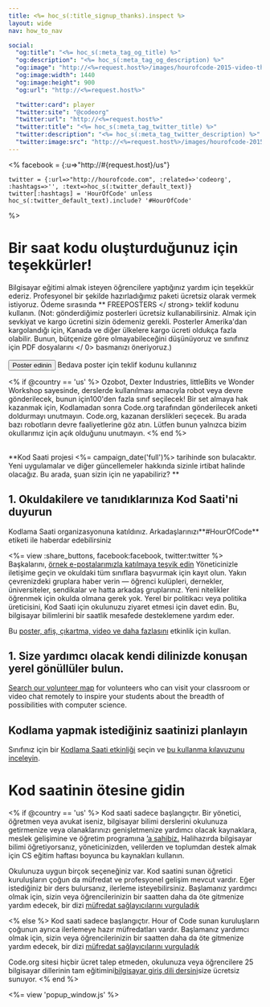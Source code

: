 ```yaml
---
title: <%= hoc_s(:title_signup_thanks).inspect %>
layout: wide
nav: how_to_nav

social:
  "og:title": "<%= hoc_s(:meta_tag_og_title) %>"
  "og:description": "<%= hoc_s(:meta_tag_og_description) %>"
  "og:image": "http://<%=request.host%>/images/hourofcode-2015-video-thumbnail.png"
  "og:image:width": 1440
  "og:image:height": 900
  "og:url": "http://<%=request.host%>"

  "twitter:card": player
  "twitter:site": "@codeorg"
  "twitter:url": "http://<%=request.host%>"
  "twitter:title": "<%= hoc_s(:meta_tag_twitter_title) %>"
  "twitter:description": "<%= hoc_s(:meta_tag_twitter_description) %>"
  "twitter:image:src": "http://<%=request.host%>/images/hourofcode-2015-video-thumbnail.png"
---
```

<%
    facebook = {:u=>"http://#{request.host}/us"}

    twitter = {:url=>"http://hourofcode.com", :related=>'codeorg', :hashtags=>'', :text=>hoc_s(:twitter_default_text)}
    twitter[:hashtags] = 'HourOfCode' unless hoc_s(:twitter_default_text).include? '#HourOfCode'
%>

# Bir saat kodu oluşturduğunuz için teşekkürler!

Bilgisayar eğitimi almak isteyen öğrencilere yaptığınız yardım için teşekkür ederiz. Profesyonel bir şekilde hazırladığımız paketi ücretsiz olarak vermek istiyoruz. Ödeme sırasında ** FREEPOSTERS </ strong> teklif kodunu kullanın. (Not: gönderdiğimiz posterleri ücretsiz kullanabilirsiniz. Almak için sevkiyat ve kargo ücretini sizin ödemeniz gerekli. Posterler Amerika'dan kargolandığı için, Kanada ve diğer ülkelere kargo ücreti oldukça fazla olabilir. Bunun, bütçenize göre olmayabileceğini düşünüyoruz ve sınıfınız için  PDF dosyalarını </ 0> basmanızı öneriyoruz.)   
<br /> [<button>Poster edinin</button>](https://store.code.org/products/code-org-posters-set-of-12) Bedava poster için teklif kodunu kullanınız</p> 

<% if @country == 'us' %> Ozobot, Dexter Industries, littleBits ve Wonder Workshop sayesinde, derslerde kullanılması amacıyla robot veya devre gönderilecek, bunun için100'den fazla sınıf seçilecek! Bir set almaya hak kazanmak için, Kodlamadan sonra Code.org tarafından gönderilecek anketi doldurmayı unutmayın. Code.org, kazanan derslikleri seçecek. Bu arada bazı robotların devre faaliyetlerine göz atın. Lütfen bunun yalnızca bizim okullarımız için açık olduğunu unutmayın. <% end %>

<br /> **Kod Saati projesi <%= campaign_date('full')%> tarihinde son bulacaktır. Yeni uygulamalar ve diğer güncellemeler hakkında sizinle irtibat halinde olacağız. Bu arada, şuan sizin için ne yapabiliriz? **

## 1. Okuldakilere ve tanıdıklarınıza Kod Saati'ni duyurun

Kodlama Saati organizasyonuna katıldınız. Arkadaşlarınızı**#HourOfCode** etiketi ile haberdar edebilirsiniz

<%= view :share_buttons, facebook:facebook, twitter:twitter %> <br /> Başkalarını, [ örnek e-postalarımızla katılmaya teşvik edin](<%= resolve_url('/promote/resources#sample-emails') %>) Yöneticinizle iletişime geçin ve okuldaki tüm sınıflara başvurmak için kayıt olun. Yakın çevrenizdeki gruplara haber verin — öğrenci kulüpleri, dernekler, üniversiteler, sendikalar ve hatta arkadaş gruplarınız. Yeni nitelikler öğrenmek için okulda olmana gerek yok. Yerel bir politikacı veya politika üreticisini, Kod Saati için okulunuzu ziyaret etmesi için davet edin. Bu, bilgisayar bilimlerini bir saatlik mesafede desteklemene yardım eder.

Bu [ poster, afiş, çıkartma, video ve daha fazlasını](<%= resolve_url('/promote/resources') %>) etkinlik için kullan.

## 1. Size yardımcı olacak kendi dilinizde konuşan yerel gönüllüler bulun.

[Search our volunteer map](<%= codeorg_url('/volunteer/local') %>) for volunteers who can visit your classroom or video chat remotely to inspire your students about the breadth of possibilities with computer science.

## Kodlama yapmak istediğiniz saatinizi planlayın

Sınıfınız için bir [Kodlama Saati etkinliği](https://hourofcode.com/learn) seçin ve [bu kullanma kılavuzunu inceleyin](<%= resolve_url('/how-to') %>).

# Kod saatinin ötesine gidin

<% if @country == 'us' %> Kod saati sadece başlangıçtır. Bir yönetici, öğretmen veya avukat iseniz, bilgisayar bilimi derslerini okulunuza getirmenize veya olanaklarınızı genişletmenize yardımcı olacak kaynaklara, meslek gelişimine ve öğretim programına [’a sahibiz.](https://code.org/yourschool) Halihazırda bilgisayar bilimi öğretiyorsanız, yöneticinizden, velilerden ve toplumdan destek almak için CS eğitim haftası boyunca bu kaynakları kullanın.

Okulunuza uygun birçok seçeneğiniz var. Kod saatini sunan öğretici kuruluşların çoğun da müfredat ve profesyonel gelişim mevcut vardır. Eğer istediğiniz bir ders bulursanız, ilerleme isteyebilirsiniz. Başlamanız yardımcı olmak için, sizin veya öğrencilerinizin bir saatten daha da öte gitmenize yardım edecek, bir dizi [müfredat sağlayıcılarını vurguladık](https://hourofcode.com/beyond)

<% else %> Kod saati sadece başlangıçtır. Hour of Code sunan kuruluşların çoğunun ayrıca ilerlemeye hazır müfredatları vardır. Başlamanız yardımcı olmak için, sizin veya öğrencilerinizin bir saatten daha da öte gitmenize yardım edecek, bir dizi [müfredat sağlayıcılarını vurguladık](https://hourofcode.com/beyond)

Code.org sitesi hiçbir ücret talep etmeden, okulunuza veya öğrencilere 25 bilgisayar dillerinin tam eğitimini[bilgisayar giriş dili dersini](https://code.org/educate/curriculum/cs-fundamentals-international)size ücretsiz sunuyor. <% end %>

<%= view 'popup_window.js' %>